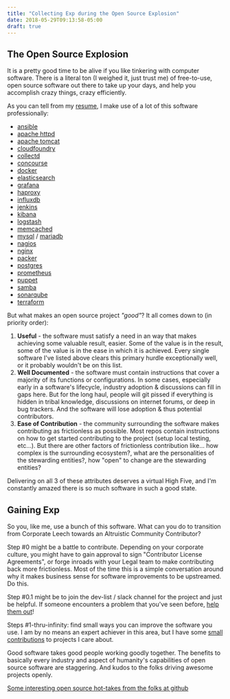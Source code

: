 ```yaml
---
title: "Collecting Exp during the Open Source Explosion"
date: 2018-05-29T09:13:58-05:00
draft: true
---
```


## The Open Source Explosion ##

It is a pretty good time to be alive if you like tinkering with computer software.  There is a literal ton (I weighed it, just trust me) of free-to-use, open source software out there to take up your days, and help you accomplish crazy things, crazy efficiently.

As you can tell from my [resume](http://wbean1.info/resume.pdf), I make use of a lot of this software professionally:

* [ansible](https://www.ansible.com)
* [apache httpd](https://httpd.apache.org)
* [apache tomcat](https://tomcat.apache.org)
* [cloudfoundry](https://www.cloudfoundry.org)
* [collectd](https://collectd.org)
* [concourse](https://concourse-ci.org)
* [docker](https://www.docker.com)
* [elasticsearch](https://www.elastic.co/products/elasticsearch)
* [grafana](https://grafana.com)
* [haproxy](https://www.haproxy.org)
* [influxdb](https://portal.influxdata.com/downloads)
* [jenkins](https://jenkins.io)
* [kibana](https://www.elastic.co/products/kibana)
* [logstash](https://www.elastic.co/products/logstash)
* [memcached](https://memcached.org)
* [mysql](https://www.mysql.com) / [mariadb](https://mariadb.org)
* [nagios](https://www.nagios.org)
* [nginx](https://www.nginx.com)
* [packer](https://www.packer.io)
* [postgres](https://www.postgresql.org)
* [prometheus](https://prometheus.io)
* [puppet](https://puppet.com)
* [samba](https://www.samba.org)
* [sonarqube](https://sonarqube.org)
* [terraform](https://www.terraform.io)

But what makes an open source project *"good"*?  It all comes down to (in priority order):

1. **Useful** - the software must satisfy a need in an way that makes achieving some valuable result, easier.  Some of the value is in the result, some of the value is in the ease in which it is achieved.  Every single software I've listed above clears this primary hurdle exceptionally well, or it probably wouldn't be on this list.
2. **Well Documented** - the software must contain instructions that cover a majority of its functions or configurations.  In some cases, especially early in a software's lifecycle, industry adoption & discussions can fill in gaps here.  But for the long haul, people will git pissed if everything is hidden in tribal knowledge, discussions on internet forums, or deep in bug trackers.  And the software will lose adoption & thus potential contributors.
3. **Ease of Contribution** - the community surrounding the software makes contributing as frictionless as possible.  Most repos contain instructions on how to get started contributing to the project (setup local testing, etc...).  But there are other factors of frictionless contribution like... how complex is the surrounding ecosystem?, what are the personalities of the stewarding entities?, how "open" to change are the stewarding entities?

Delivering on all 3 of these attributes deserves a virtual High Five, and I'm constantly amazed there is so much software in such a good state.

## Gaining Exp ##

So you, like me, use a bunch of this software.  What can you do to transition from Corporate Leech towards an Altruistic Community Contributor?

Step #0 might be a battle to contribute.  Depending on your corporate culture, you might have to gain approval to sign "Contributor License Agreements", or forge inroads with your Legal team to make contributing back more frictionless.  Most of the time this is a simple conversation around why it makes business sense for software improvements to be upstreamed.  Do this.

Step #0.1 might be to join the dev-list / slack channel for the project and just be helpful.  If someone encounters a problem that you've seen before, [help them out](https://mail-archives.apache.org/mod_mbox/tomcat-users/201306.mbox/%3C1D613E56B17612448C6E50D9FD48A49307BF6C@EDXMB64.jdnet.deere.com%3E)!

Steps #1-thru-infinity: find small ways you can improve the software you use.  I am by no means an expert achiever in this area, but I have some [small](https://github.com/cloudfoundry-community/collectd-boshrelease/pull/16) [contributions](https://github.com/cloudfoundry/binary-builder/pull/17) to projects I care about.

Good software takes good people working goodly together.  The benefits to basically every industry and aspect of humanity's capabilities of open source software are staggering.  And kudos to the folks driving awesome projects openly.

[Some interesting open source hot-takes from the folks at github](https://blog.github.com/2018-02-08-open-source-project-trends-for-2018/)
